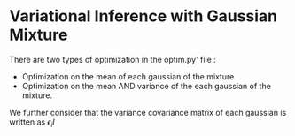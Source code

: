 # Variational Inference with Gaussian Mixture

There are two types of optimization in the optim.py' file :
- Optimization on the mean of each gaussian of the mixture
- Optimization on the mean AND variance of the each gaussian of the mixture.

We further consider that the variance covariance matrix of each gaussian is written as $\epsilon_i I$
